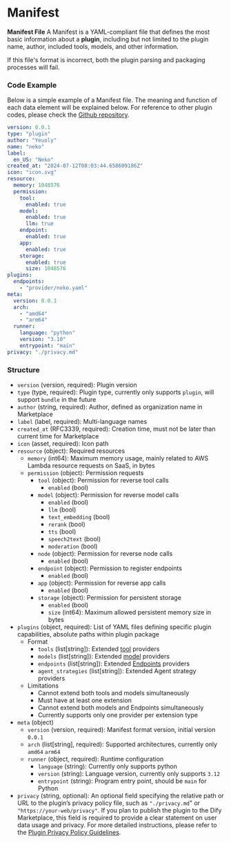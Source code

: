 # Manifest

**Manifest File** A Manifest is a YAML-compliant file that defines the most basic information about a **plugin**, including but not limited to the plugin name, author, included tools, models, and other information.

If this file's format is incorrect, both the plugin parsing and packaging processes will fail.

### **Code Example**

Below is a simple example of a Manifest file. The meaning and function of each data element will be explained below. For reference to other plugin codes, please check the [Github repository](https://github.com/langgenius/dify-plugin-sdks/tree/main/python/examples).

```yaml
version: 0.0.1
type: "plugin"
author: "Yeuoly"
name: "neko"
label:
  en_US: "Neko"
created_at: "2024-07-12T08:03:44.658609186Z"
icon: "icon.svg"
resource:
  memory: 1048576
  permission:
    tool:
      enabled: true
    model:
      enabled: true
      llm: true
    endpoint:
      enabled: true
    app:
      enabled: true
    storage: 
      enabled: true
      size: 1048576
plugins:
  endpoints:
    - "provider/neko.yaml"
meta:
  version: 0.0.1
  arch:
    - "amd64"
    - "arm64"
  runner:
    language: "python"
    version: "3.10"
    entrypoint: "main"
privacy: "./privacy.md"
```

### **Structure**

* `version` (version, required): Plugin version
* `type` (type, required): Plugin type, currently only supports `plugin`, will support `bundle` in the future
* `author` (string, required): Author, defined as organization name in Marketplace
* `label` (label, required): Multi-language names
* `created_at` (RFC3339, required): Creation time, must not be later than current time for Marketplace
* `icon` (asset, required): Icon path
* `resource` (object): Required resources
  * `memory` (int64): Maximum memory usage, mainly related to AWS Lambda resource requests on SaaS, in bytes
  * `permission` (object): Permission requests
    * `tool` (object): Permission for reverse tool calls
      * `enabled` (bool)
    * `model` (object): Permission for reverse model calls
      * `enabled` (bool)
      * `llm` (bool)
      * `text_embedding` (bool)
      * `rerank` (bool)
      * `tts` (bool)
      * `speech2text` (bool)
      * `moderation` (bool)
    * `node` (object): Permission for reverse node calls
      * `enabled` (bool)
    * `endpoint` (object): Permission to register endpoints
      * `enabled` (bool)
    * `app` (object): Permission for reverse app calls
      * `enabled` (bool)
    * `storage` (object): Permission for persistent storage
      * `enabled` (bool)
      * `size` (int64): Maximum allowed persistent memory size in bytes
* `plugins` (object, required): List of YAML files defining specific plugin capabilities, absolute paths within plugin package
  * Format
    * `tools` (list\[string]): Extended [tool](tool.md) providers
    * `models` (list\[string]): Extended [model](model/) providers
    * `endpoints` (list\[string]): Extended [Endpoints](endpoint.md) providers
    * `agent_strategies` (list\[string]): Extended Agent strategy providers
  * Limitations
    * Cannot extend both tools and models simultaneously
    * Must have at least one extension
    * Cannot extend both models and Endpoints simultaneously
    * Currently supports only one provider per extension type
* `meta` (object)
  * `version` (version, required): Manifest format version, initial version `0.0.1`
  * `arch` (list\[string], required): Supported architectures, currently only `amd64` `arm64`
  * `runner` (object, required): Runtime configuration
    * `language` (string): Currently only supports python
    * `version` (string): Language version, currently only supports `3.12`
    * `entrypoint` (string): Program entry point, should be `main` for Python
* `privacy` (string, optional): An optional field specifying the relative path or URL to the plugin’s privacy policy file, such as `"./privacy.md`" or `"https://your-web/privacy"`. If you plan to publish the plugin to the Dify Marketplace, this field is required to provide a clear statement on user data usage and privacy. For more detailed instructions, please refer to the [Plugin Privacy Policy Guidelines](../publish-plugins/publish-to-dify-marketplace/plugin-privacy-protection-guidelines.md#id-1.-list-the-types-of-data-collected).
